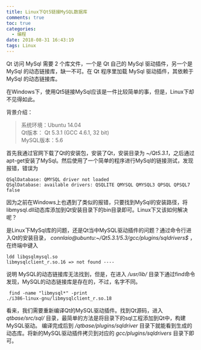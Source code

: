 ```yaml
---
title: Linux下Qt5链接MySQL数据库
comments: true
toc: true
categories:
  - 编程
date: 2018-08-31 16:43:19
tags: Linux
---
```

Qt 访问 MySql 需要 2 个库文件，一个是 Qt 自己的 MySql 驱动插件，另一个是 MySql 的动态链接库，缺一不可。在 Qt 程序里加载 MySql 驱动插件，其依赖于MySql 的动态链接库。

在Windows下，使用Qt5链接MySql应该是一件比较简单的事，但是，Linux下却不见得如此。

背景介绍：

> 系统环境：Ubuntu 14.04   
> Qt版本： Qt 5.3.1 (GCC 4.6.1, 32 bit)  
> MySQL版本：5.6

首先我通过官网下载了Qt的安装包，安装了Qt，安装目录为 _~/Qt5.3.1_，之后通过apt-get安装了MySql。然后使用了一个简单的程序进行MySql的链接测试，发现报错，错误为
```shell
QSqlDatabase: QMYSQL driver not loaded
QSqlDatabase: available drivers: QSQLITE QMYSQL QMYSQL3 QPSQL QPSQL7  false  
```

因为之前在Windows上也遇到了类似的报错，只要找到MySql的安装路径，将libmysql.dll动态库添加到Qt安装目录下的bin目录即可。Linux下又该如何解决呢？

  是Linux下MySql库的问题，还是Qt当中MySQL驱动插件的问题？通过命令行进入Qt的安装目录，
_connlaio@ubuntu:~/Qt5.3.1/5.3/gcc/plugins/sqldrivers$_  ，在终端中键入

```shell
ldd libqsqlmysql.so
libmysqlclient_r.so.16 => not found ----
```

说明 MySQL的动态链接库无法找到，但是，在进入 _/usr/lib/_ 目录下通过find命令发现，MySQL的动态链接库是存在的，不过，名字不同。
```shell
 find -name "libmysql*" -print
./i386-linux-gnu/libmysqlclient_r.so.18
```

看来，我们需要重新编译Qt的MySQL驱动插件。找到Qt源码，进入 _qtbase/src/sql/_ 目录，最简单的方法是将目录下的sql工程添加到Qt中，构建MySQL驱动。 编译完成后到 _/qtbase/plugins/sqldriver_ 目录下就能看到生成的动态库。将新的MySQL驱动插件拷贝到对应的 _gcc/plugins/sqldrivers_ 目录下即可。
